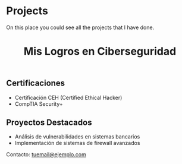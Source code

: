 # Projects
On this place you could see all the projects that I have done.

<!DOCTYPE html>
<html lang="es">
<head>
    <meta charset="UTF-8">
    <meta name="viewport" content="width=device-width, initial-scale=1.0">
    <title>Mis Logros en Ciberseguridad</title>
    <link rel="stylesheet" href="styles.css"> <!-- Añadir CSS externo opcional -->
</head>
<body>
    <header>
        <h1>Mis Logros en Ciberseguridad</h1>
    </header>
    <section id="logros">
        <h2>Certificaciones</h2>
        <ul>
            <li>Certificación CEH (Certified Ethical Hacker)</li>
            <li>CompTIA Security+</li>
        </ul>
        <h2>Proyectos Destacados</h2>
        <ul>
            <li>Análisis de vulnerabilidades en sistemas bancarios</li>
            <li>Implementación de sistemas de firewall avanzados</li>
        </ul>
    </section>
    <footer>
        <p>Contacto: <a href="mailto:tuemail@ejemplo.com">tuemail@ejemplo.com</a></p>
    </footer>
</body>
</html>
